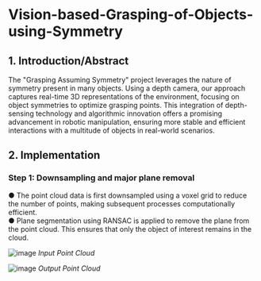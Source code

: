 # Vision-based-Grasping-of-Objects-using-Symmetry

## 1. Introduction/Abstract
The "Grasping Assuming Symmetry" project leverages the nature of symmetry present in many objects. Using a depth camera, our approach captures real-time 3D representations of the environment, focusing on object symmetries to optimize grasping points. This integration of depth-sensing technology and algorithmic innovation offers a promising advancement in robotic manipulation, ensuring more stable and efficient interactions with a multitude of objects in real-world scenarios.

## 2. Implementation   

### Step 1: Downsampling and major plane removal
●	The point cloud data is first downsampled using a voxel grid to reduce the number of points, making subsequent processes computationally efficient.    
●	Plane segmentation using RANSAC is applied to remove the plane from the point cloud. This ensures that only the object of interest remains in the cloud.

![image](https://github.com/pradnyas5/Vision-based-Grasping-of-Objects-using-Symmetry/assets/93536494/549f6d25-ad91-4470-922c-a175b4d7ca08) *Input Point Cloud*

![image](https://github.com/pradnyas5/Vision-based-Grasping-of-Objects-using-Symmetry/assets/93536494/6840db1d-8f52-4443-b7ab-3f7b9a2a3406) *Output Point Cloud*


